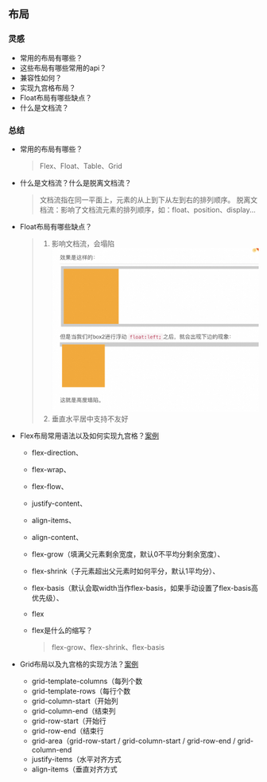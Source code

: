 ## 布局
### 灵感
- 常用的布局有哪些？
- 这些布局有哪些常用的api？
- 兼容性如何？
- 实现九宫格布局？
- Float布局有哪些缺点？
- 什么是文档流？

### 总结
- 常用的布局有哪些？
  > Flex、Float、Table、Grid

- 什么是文档流？什么是脱离文档流？
  > 文档流指在同一平面上，元素的从上到下从左到右的排列顺序。
  > 脱离文档流：影响了文档流元素的排列顺序，如：float、position、display...

- Float布局有哪些缺点？
  > 1. 影响文档流，会塌陷
  ![图 0](../images/3446f79958bade3243c72decaa8258df6fe8de33eb431da61d767abd76d62fe9.png)  
  > 2. 垂直水平居中支持不友好

- Flex布局常用语法以及如何实现九宫格？[案例](https://github.com/liquidGo/Abstract_Key_Processes/blob/master/src/other/Grid_Flex_Style_Layout/index.tsx)
  - flex-direction、
  - flex-wrap、
  - flex-flow、
  - justify-content、
  - align-items、
  - align-content、
  - flex-grow（填满父元素剩余宽度，默认0不平均分剩余宽度）、
  - flex-shrink（子元素超出父元素时如何平分，默认1平均分）、
  - flex-basis（默认会取width当作flex-basis，如果手动设置了flex-basis高优先级）、
  - flex

  - flex是什么的缩写？
    > flex-grow、flex-shrink、flex-basis

- Grid布局以及九宫格的实现方法？[案例](https://github.com/liquidGo/Abstract_Key_Processes/blob/master/src/other/Grid_Flex_Style_Layout/index.tsx)
  - grid-template-columns（每列个数
  - grid-template-rows（每行个数
  - grid-column-start（开始列
  - grid-column-end（结束列
  - grid-row-start（开始行
  - grid-row-end（结束行
  - grid-area（grid-row-start / grid-column-start / grid-row-end / grid-column-end
  - justify-items（水平对齐方式
  - align-items（垂直对齐方式